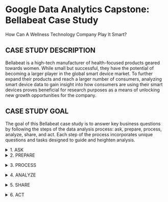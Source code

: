 # Google Data Analytics Capstone: Bellabeat Case Study

How Can A Wellness Technology Company Play It Smart?

## CASE STUDY DESCRIPTION 

Bellabeat is a high-tech manufacturer of health-focused products geared towards women. While small but successful, they have the potential of becoming a larger player in the global smart device market. To further expand their products and reach a larger number of consumers, analyzing smart device data to gain insight into how consumers are using their smart devices proves beneficial for research purposes as a means of unlocking new growth opportunities for the company.

## CASE STUDY GOAL 

The goal of this Bellabeat case study is to answer key business questions by following the steps of the data analysis process: ask, prepare, process, analyze, share, and act. Each step of the process incorporates unique questions and tasks designed to guide and heighten analysis.

<details>
  
<summary>1. ASK</summary>

The purpose of the ask phase of the data analysis process is to define and fully understand the problem presented by the stakeholders with the goal of being able to help the stakeholders resolve their questions.

Structured thinking is a major part of the ask phase. Structured thinking includes:

1. Recognizing the current problem or situation
2. Organizing available information
3. Revealing gaps and opportunities
4. Identifying my options

When it comes to asking questions, questions should be open-ended and effective. Open-ended questions allow for elaboration and valuable insight. Effective questions follow the **SMART** methodology:

1. **Specific:** simple, significant, and focused on a single topic
2. **Measurable:** can be quantified and assessed
3. **Action-oriented:** help me get to the end result
4. **Relevant:** matter, are important, and have significance to the problem I'm trying to solve
5. **Time-bound:** specify th etime to be studied, which limits the range of possibilities and enables me to focus on relevant data

**Questions to ask**

**1. Who are the key stakeholders?**

Urška Sršen – Bellabeat’s cofounder and Chief Creative Officer.

Sando Mur – Mathematician, Bellabeat’s cofounder, and a key member of the executive team.

**2. What is the problem I am trying to solve?**

Identify how consumers use non-Bellabeat devices to track their health and how this information is used to provide the best recommendation for Bellabeat marketing strategy.

**3. How can my insights drive business decisions?**

Discover what the primary goal for using a fitness tracker is. Is it to monitor changes in heartrate? Activity level? Menstrual cycle? Stress? Sleep? Weight loss or gain? Determining this can allow Bellabeat to use that information to drive sales by promoting the benefits of any given product.

***Key business questions***

1. What are some trends in smart device usage?
2. How could these trends apply to Bellabeat customers?
3. How could these trends help influence Bellabeat marketing strategy?</details>

<details>
<summary> 2. PREPARE</summary>  

Preparing data includes addressing potential issues of bias and credibility and determining if the data is good and reliable. Urška Sršen has encouraged me to use public data that explores smart device users’ daily habits. She provided me with a specific data set on Kaggle called [FitBit Fitness Tracker Data](https://www.kaggle.com/datasets/arashnic/fitbit). This dataset, created by Kaggle user Möbius, was generated by respondents to a distributed survey via Amazon Mechanical Turk between 03.12.2016-05.12.2016. Thirty eligible Fitbit users consented to the submission of personal tracker data, including minute-level output for physical activity, heart rate, and sleep monitoring. This data also includes information about daily activity, steps, and heart rate that can be used to explore users’ habits. The data is stored in 29 CSV files and is organized in a wide format.

**Questions to ask**

**1. Are there issues with bias, integrity, or credibility in this data?**

As the description of the dataset stated, there are only thirty eligible Fitbit users that consented to the submission of personal tracker data. These participants may have been chosen at random, but it is uncertain if all parts of the population have an equal chance of being included. The ratio of female to male participants, people with disabilities or health concerns, age, etc. are all unknown demographics. The only identifying factor within the dataset are thirty unique ID numbers linked to each participant. While the privacy of the participants was upheld, the dataset still displays sample bias because of its low number of participants. The limitations caused by sample size bias can be easily addressed by adding another dataset possibly found in other sources of public data. 
While the sample size is an issue, the integrity of the Fitbit dataset is solid. It contains consistent data, relatively few errors (such as duplications), a wide variety of data, and is generally accurate and trustworthy. Ultimately, this dataset provides a good starting point for analyzing trends with people who use fitness trackers.

**2. How am I addressing licensing, privacy, security, and accessibility?**

As stated in Kaggle, the dataset is under `Public Domain`.

One way to help identify a good data source is to use the **ROCCC** process. **ROCCC** stands for reliable, original, comprehensive, current, and cited.

**1. Reliable:** The numerous spreadsheets provided include very few errors. Duplications are minimal and null values are indicative of when users did not wear their watches or watches weren’t charged. However, the dataset includes of small sample size of only 33 users, which indicates sample bias. There is no way of knowing if the sample sizes is inclusive of age, sex, ethnicity, health, etc. The reliability of this data is __low__.

**2. Original:** The dataset comes from a third-party survey system called Amazon Mechanical Turk where participants can get paid for completing simple tasks. There is no original data source. The originality of this data is __low__.

**3. Comprehensive:** The dataset includes basic fitness tracking information, such as weight loss/gain, heartrate, calories, step counting, sleep duration, and intensity level. The gathered data does align with Bellabeat’s business goal. The comprehensiveness of this data is __high__.

**4. Current:** This dataset is no longer current. The data was originally collected in the spring of 2016, making this data 8 years old. The age of this dataset makes how current it is __low__.

**5. Cited:** This dataset was gathered from a third-party source and is therefore not cited, which indicates **low** in terms of good data.</details>

<details>
<summary> 3. PROCESS</summary>

One of the first obstacles that I faced when beginning to process my chosen data was the data being kept in two separate folders, titled `mturkfitbit_export_3.12.16-4.11.16` and `mturkfitbit_export_4.12.16-5.12.16`, and contained multiple CSV files that had identical titles, such as `hourlySteps_merged`. To conduct my analysis, I focused on three datasets: `sleepDay_merged.csv`, `dailyActivity_merged.csv`, and `weightLogInfo_merged.csv`. The activity and weight datasets have identical names between the two main file folders. To overcome this, I decided to use RStudio to process my data because of its ease of use and convenience. I started off by uploading spreadsheets to RStudio. Check column names and summaries of each spreadsheet. Merge datasets if needed.

Once merged, I counted rows, checked to see if there were duplicates, and then remove duplicates if needed. I also separated date and time if necessary. Once these steps were completed, I viewed the data tables and determined if all columns were needed. I excluded columns that were not necessary. 

**Questions to ask**

**1. What tools am I choosing and why?**

I cleaned my data using RStudio because of the ease of use. I can easily manipulate my data with using various codes and a few lines of simple code. 

**2. Have I ensured my data’s integrity?**

Yes, I have ensured my data’s integrity by constantly saving my work, being consistent between datasets, and being accurate with my cleaning. 

**3. What steps have I taken to ensure that my data is clean?**

For each dataset, I checked column names, summaries, counted rows, checked for duplicates, separated dates and times if needed, and removed unnecessary columns.

**4. How can I verify that my data is clean and ready to analyze?**

It is consistent and accurate and maintains integrity.

**5. Have I documented my cleaning process so I can review and share those results?**

Throughout the cleaning process, I have made documentations about the steps that I have taken. In RStudio, I would use '#' before a section of code to explain what I was doing, such as checking for duplicates. I also wrote my markdown report as I was cleaning my data. 

### Setting up my RStudio environment

I started off by installing the 'tidyverse' package and used the library function to load 'tidyverse', 'readr', and 'dplyr':

```{r - loading packages}
library(tidyverse)

library(readr)

library(dplyr)
```

Note: 'dplyr' is needed for data manipulation. 'readr' is needed to download .csv files to my laptop.

### Begin uploading CSV files

```{r - uploading CSV files and assigning datasets}
activity_1 <- [dailyActivity_merged_Sec2.csv](https://github.com/user-attachments/files/19495855/dailyActivity_merged_Sec2.csv)

activity_2 <- [dailyActivity_merged_Sec1.csv](https://github.com/user-attachments/files/19495853/dailyActivity_merged_Sec1.csv)

sleep <- [sleepDay_merged.csv](https://github.com/user-attachments/files/19495868/sleepDay_merged.csv)

weight1 <- [weightLogInfo_merged_Sec1.csv](https://github.com/user-attachments/files/19495874/weightLogInfo_merged_Sec1.csv)

weight2 <- [weightLogInfo_merged_Sec2.csv](https://github.com/user-attachments/files/19495906/weightLogInfo_merged_Sec2.csv)
```

Once CSV files have been uploaded and assigned to an easier to work with variables, I went through each table using 'summary', 'head', and 'colnames'.

```{r - viewing and summarizing functions}
summary(activity_1)

summary(activity_2)

head(activity_1)

head(activity_2)

colnames(activity_1)

colnames(activity_2)

summary(sleep)

head(sleep)

colnames(sleep)

summary(weight1)

summary(weight2)

head(weight1)

head(weight2)

colnames(weight1)

colnames(weight2)

```

### Merging datasets

The daily activity and the weight log info CSV files were originally kept in two seperate CSV files. The files needed to be merged. I used the 'rbind' function to do this. After merging, I got a summary of each new dataset by using 'summary', 'head', and 'colnames'.

The sleep data was only kept in a singular CSV file, so no merging was needed.

```{r - merging data into one dataset}
combined_activity <- rbind(activity_1, activity_2)

summary(combined_activity)

head(combined_activity)

colnames(combined_activity)

weight <- rbind(weight1,weight2)

summary(weight)

head(weight)

colnames(weight)
```

### Cleaning datasets

After merging the two datasets, I determined that there were some columns that I did not need. I started my cleaning process by excluding these columns.

```{r - column deletion and view tables}
combined_activity <- subset(combined_activity, select = -c(TrackerDistance,LoggedActivitiesDistance,VeryActiveDistance,ModeratelyActiveDistance,LightActiveDistance,SedentaryActiveDistance))

weight <- subset(weight,select = -c(Time,WeightKg,Fat,IsManualReport,LogId))
```

Note: c() is used for creating a list of items. However, -c() does the opposite and omits a list of chosen items. 

After deleting unnecessary columns from tables, I used 'nrow' and 'duplicated' to count the number of rows and to determine if there were duplicated rows in each table. I also changed the date/time format from 'm/dd/yyyy hh:mm' to just 'm/dd/yyyy/' by using the 'as.Date' function and specifying '%m%d%Y'. Using '%Y' returned a four digit year. If I were to use a '%y', it would have returned a two digit year.

```{r counting rows, finding duplicates, and changing date/time format}
nrow(combined_activity)

nrow(combined_activity[duplicated(combined_activity),])

combined_activity$ActivityDate = as.Date(combined_activity$ActivityDate, "%m/%d/%Y")

nrow(sleep)

nrow(sleep[duplicated(sleep),])

sleep <- sleep %>%
  separate(SleepDay, c("Date", "Time"), " ")

sleep <- subset(sleep,select = -c(Time,TotalSleepRecords))

sleep$Date = as.Date(sleep$Date, "%m/%d/%Y")

nrow(weight)

nrow(weight[duplicated(weight),])

weight <- unique(weight)

weight$Date = as.Date(weight$Date, "%m/%d/%Y")
```

combined_activity has 1397 rows and 0 duplicates found. 

The sleep table has 410 rows with 3 duplicates found. After removed the duplicates, 407 unique rows remain.

The weight table has 100 rows with 2 duplicates found. After removing the duplicates, 98 unique rows remain. 

### Export datasets as CSV files

After cleaning my data, I exported my work as CSV files. I used the 'write.csv' function.

```{r - export tables}
write.csv(combined_activity, "combined_activity.csv")

write.csv(sleep, "sleep.csv")

write.csv(weight, "weight.csv")
```

### Setting up a pie chart

I created a majority of my visualizations using Tableau. However, I had issues creating a pie chart. I wanted to use a pie chart to quickly visualize the differences in activity levels. To do this, I first focused on the minutes spent in the four different activity levels and then combined those minutes into its own variable: sedentary, lightly active, fairly active, and very active.

```{r - creating variables for activity minutes}
sedentary <- sum(combined_activity$SedentaryMinutes)

lightly <- sum(combined_activity$LightlyActiveMinutes)

fairly <- sum(combined_activity$FairlyActiveMinutes)

very <- sum(combined_activity$VeryActiveMinutes)

activity_minutes <- c(sedentary,lightly,fairly,very)

list(activity_minutes)
```

I used the 'list' function to quickly understand which activity level would have the most accumulated amount of time. I used 'activity_minutes' to create a formula to determine the percentage breakdown of each activity level.

```{r determining percentages}
activity_percent <- round(activity_minutes/sum(activity_minutes)*100,1)

list(activity_percent)
```

Running the 'list' function will provide me with a list of the percentages that I will later use as labels in the code for my pie chart.</details> 

<details>
<summary> 4. ANALYZE</summary>

The three data tables that I used were `combined_activity`, `weight`, and `sleep`. To quickly analyze the data, I used the 'summary' function.

```{r data table summaries}
combined_activity %>%
    select(TotalSteps,
          TotalDistance,
          VeryActiveMinutes,
          FairlyActiveMinutes,
          LightlyActiveMinutes,
          SedentaryMinutes,
          Calories) %>%
    summary()

weight %>%
    select(WeightPounds,
          BMI) %>%
    summary()

sleep %>%
    select(TotalMinutesAsleep,
          TotalTimeInBed) %>%
    summary()
```

### The combined activity dataset

1. The average number of total steps the FitBit participants tooks was 7281 a day. The average total distance was 5.219 miles. The Center of Disease Control (CDC), recommends that adults aim for a goal of 10,000 steps a day, or roughly 5 miles a day.

2. FitBit user activity levels were broken down into four different categroies: Very active, fairly active, lightly active, and sedentary. This was tracked in minutes, with the average minutes for each activity level being: 19.68, 13.4,185.4, 992.5, respectively. 

3. 992.5 minutes of sedentary activity is roughly 16.5 hours. 

4. The CDC recommends 30-40 minutes of moderate- to vigorous-intensity (fairly to very active) of physical activity to help offset an excessive sedentary lifestyle that includes sitting for 10 or more hours a day.

5. FitBit users burned an average of 2266 calories a day. The recommended number of daily calories burned is dependent on age, sex, height, weight, and activity level. 

### The weight dataset

1. The average weight of FitBit participants is 159.8 pounds.

2. The average BMI 25.37. According to the CDC, a BMI of 25 classifies someone as overweight.

3. There is very limited insight on weight. There is no historic weight data to give a starting weight for users.

4. Because the FitBit users are anonymous, there is no way of knowing their age, height, and sex, which are factors that are used when calculating BMI.

5. BMI does not take into account people with high muscle mass, high bone density, or people who have lost muscle mass.

6. The weight dataset had the fewest number of participants.

### The sleep dataset

1. FitBit users spent an average of 458.6 minutes, or 7.64 hours, in bed.

2. FitBit users spent got an average of 419.5 minutes of sleep, or about 7 hours. The CDC recommends 7 to 9 hours of sleep for adults.

3. The difference between the total time spent in bed and the total amount of sleep is 39.1 minutes. It takes the average person 10 to 20 minutes to fall asleep, with some falling asleep within minutes and others taking longer than 30 minutes.</details> 

<details>
<summary> 5. SHARE</summary>

### Combined activity pie chart

First, I created two vectors: one for establishing color choices and the other for the names in the legend.

```{r vectors}
myColors <- c("skyblue","green","yellow","purple")

legend_names <- c("Sedentary","Lightly Active","Fairly Active","Very Active")
```

Creating a vector for my color choices saves on time for writing the code for my pie chart.
    
As previously mentioned, the list of percentages used with `labels =` was determined using `list(activity_percent)`. `main =` is used to establish the main title of the chart, `border =` is used to create a border around each wedge of the chart, `col =` followed by my color vector to establish the color for each wedge, and `radius =` to increase the size of my pie chart.
    
I did not include the legend in my pie chart code, because I kept running into an error every time I did. Instead, I ran my legend code separately.
`x=` determines the position of the legend, `cex=` determines the size, `title=` to create a title name for the legend, `fill =` to use the same color vector that I used in my pie chart code to keep the colors consistent. The vector legend_names was created earlier and lists the activity levels.

```{r base R pie chart}
pie(activity_percent,
    labels = c("82%","15.3%","1.1%","1.6%"),
    main = "Breakdown of Activity Levels by Minutes",
    border = "white",
    col = myColors,
    radius = 1)

legend(x="bottomleft",cex=.55,title="Activity Levels",legend_names,fill = myColors)
```

!![Activity_levels_piechart](https://github.com/user-attachments/assets/e02182c3-754b-4f2a-ae92-eac251f77a77)

During the analysis phase, I knew that sedentary was the activity level of a majority of participating FitBit users. However, I wanted to see a comparative breakdown of the activity levels. I decided that the quickest and most efficient way to view this information was with a pie chart. The pie chart shows that sedentary takes the majority of the total time with 82%, lightly active takes up 15.3%, fairly active is at 1.6%, and very active is only 1.1% of the total time spent being active. 

### Total steps to sedentary minutes scatterplot

[total_steps_sedentary_minutes](https://github.com/user-attachments/assets/7c01ba69-bec6-4a61-a1aa-2796cdfbbee0)

The first thing I had to do when creating this scatterplot was to exclude data points that equalled 0 sedentary minutes or exceeded 1440 minutes because that is how many minutes there are in 24 hours. The scatterplot shows that there is a high concentration of data points in the upper left quadrant going towards the vertical average line, which indicates that FitBit users spend a majority of their time being sedentary and walking less than the recommended daily goal of 10,000 steps.

### Total steps per day of week column chart

![total_steps_week](https://github.com/user-attachments/assets/745e6d25-682a-4fbc-bbbd-fa9efd25e491)

The column chart shows that FitBit users took the most steps on Tuesdays. The second busiest day of the week was Saturday, followed by Wednesday. The least busiest day of the week was Sunday. 

### Weight line chart

![weight](https://github.com/user-attachments/assets/61a4b972-de1d-4def-8c69-c142d2bd48be)

Only 13 FitBit users contributed data that had to do with their weight. At a quick glance, this line graph shows that the participating users maintained fairly consistent weights. Upon a closer look, most users only contributed a few data points. Only two users inputted multiple data entries to keep track of their weight fluctuations. 

### Time asleep to time in bed scatterplot

![time_asleep_time_in_bed](https://github.com/user-attachments/assets/41aa99c1-3576-4897-bf1f-363a018f05da)

The average total time asleep is 419 minutes, or about 7 hours, and the average total time in bed is 458.48 minutes, or 7.5 hours. The difference between the two is 39.5 minutes. In this amount of time that is spent awake, the data cannot determine why FitBit users take so long to fall asleep on average. The scatterplot shows a positive correlation between the total time asleep and the total time spent in bed. As shown, a majority of the data points are clustered around the intersection of the average lines in the scatterplot, which shows that most FitBit users were getting 7 hours of sleep while wearing their activity tracking device. Very few data points were less than 200 minutes of sleep and only four outliers exceeded 950 minutes (15.83 hours) of total time in bed.

The provided data also cannot tell us any underlying medical conditions that may be impacting quality of sleep, such as insomnia and untreated sleep apnea. For FitBit users that spent an excessive amount of time asleep, such as the user that got 800 minutes of sleep, it is unknown what factors in their life (age, employment, health, etc.) influenced this.

### Sleep per day of week column chart

![sleep_per_day_of_week](https://github.com/user-attachments/assets/66b211ec-5af1-4b08-95c6-2fd04b667ccd)
c2.csv)

According to the column chart, FitBit users got the most amount of sleep on Wednesday nights at 16.693%, followed by Tuesday nights at 15.3%, and the third most well-rested night was Thursday at 14.944%. Monday night received the least amount of total sleep at 11.228%.</details> 

<details>
<summary> 6. ACT</summary>

The goal of this case study is to answer key business questions that can help provide the best recommendation for Bellabest marketing strategy. 

**1. What are some trends in smart device usage?**

a. While analyzing my datasets, I noticed multiple trends within the `combined_activity` data table. The biggest trend I noticed was that FitBit users predominately used their devices as a means to track the number of steps they took. This in turn tracked the total distance they walked/ran in a day. The next trend in smart device usage was to track activity level. As mentioned, 82% of users were sedentary, 15.3% were lightly active, 1.6% were very active, and 1.1% were fairly active. 

b. To break that down into minutes (hours): total sedentary time is 992.5 minutes (16.5 hours), total lightly active minutes is 185.4 (3.09 hours), total very active minutes is 19.68, and total fairly active minutes is 13.4.

c. Another passive trend that I noticed within this dataset was calorie tracking. Whatever device FitBit users wear (information we are not given), it tracks calorie output of said user. There were multiple daily inputs where total steps, total distance, and data about the various activity levels were a null value, but there was still a caloric value of, for example, 1347. It is possible that the watch has died, but will still log a base number of calories burned for the user. 

d. Visualizations helped identify trends as well. I was surprised that Tuesday was the day of the week where FitBit users were walking the most. Saturday came in second, whereas Sunday is the day that FitBit users chose to take the least amount of steps. 

e. Only 13 FitBit users submitted their weight data, which does not give much insight into smart device usage trends. From the limited data that I worked with, it appears as if the participating FitBit users logged their weight primarily to ensure that they were simply maintaining their weight. Beginning and ending weights were within a 3 pound difference, which is a normal daily weight fluctuation for someone.

f. Tracking sleep was also one of the main trends with smart device usage. The data showed that the participating FitBit users got an average of about 7 hours of sleep and spent a total average time of 7.5 hours in bed. These FitBit users get an appropriate amount of sleep.

g. Of course, sleep fluctuates from night to night. My column chart visualization showed that FitBit users got the most sleep on Wednesday nights, second was Tuesday night, and Monday night provided the least amount of sleep to users. 

**2. How could these trends apply to Bellabeat customers?**

a. Health and fitness is the primary goal of anyone that decides to invest in a fitness tracking device, such as a watch.

b. Bellabeat customers would still follow the same smart device usage trends of step counter/distance, calories, activity level, weight, and sleep tracking being the primary focuses of users.

c. It is uncertain if Bellabeat users would be as sedentary as the participating FitBit users were.

**3. How could these trends help influence Bellabeat marketing strategy?**

a. There are many ways that the Bellabeat marketing team can use their devices to promote a healthy lifestyle to their users. To help their users avoid a sedentary lifestyle, allow the device to sense when the user has been inactive for a given amount of time and to send the user an alert to remind them to move. 

b. To avoid interruption in data tracking, an alert can be sent to the user letting them know that their device is about to die and needs to be charged. Maybe a low battery icon could replace the primary display until an adequate charge is achieved. 

c. Alerts could also be more reward based. For example, if a user accomplishes a minimum of 30 fairly to very active minutes they could receive an alert saying they received a 'trophy'. Positive encouragement is important. 

d. A cooresponding smartphone app would be greatly beneficial to Bellabeat users as well. It would allow Bellabeat users to customize their experience. They can control what their primary focus is. Is it total number of steps? Is it total distance? Is it calories burned? Is is sleep? Is it water intake? Is it nutrition? 

e. This app could also allow for menstrual and menstrual symptom tracking, a food diary section, an exercise log that is broken down into categories and allows users to select what they did and for how long, but also provides helpful resouces, such as stress relief, nutrition, recipes, etc.

f. To account for potential customers that may be wheelchair bound, possibly incorporate a toggle switch in the app settings to disable step counting. Instead, create a way to replace a step counter with an odometer. This would allow for more inclusion and would reach a wider population who still care about health and fitness. 

g. To help encourage healthy sleeping habits, providing a visual graph of sleeping start and end times would be very beneficial information for users. Also, sending users an alert that it is approaching bedtime may be a helpful way to help maintain or begin healthy sleeping habits. Another helpful tool within the Bellabeat app could be to introduce a sleep calculator, which can allow the user to input when they need to wake up and the output will be recommended times they should fall asleep to achieve at least one REM cycle.</details> 
